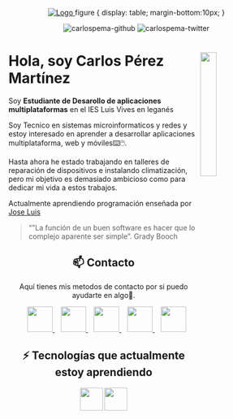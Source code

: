 <p align="center">
  <a href="https://carlospema.github.io/" target="_blank">
    <img loading="lazy" margin;8 
      src="https://github.com/carlospema/carlospema/blob/e2b83cb5321bdf1ca5b7d546e49ad5f0121972a3/imagenes/www.carlospema.github.io.png" alt="Logo" 
      borderRadius='1rem' boxShadow = '0 5px 18px rgba(0,0,0,0.3)'>
  </a>
  figure { display: table;  margin-bottom:10px;    }
</p>

<p align="center">
  <img src="https://img.shields.io/github/followers/carlospema?style=social" alt="carlospema-github" />
  <img src="https://img.shields.io/twitter/follow/Caaarloos__04?style=social" alt="carlospema-twitter" />
</p>

# <img src="https://github.com/carlospema/carlospema/blob/a43bd77d26a3986398bc1b811a9a6d5539136248/imagenes/octocat-1665740105871.png" width=25% align=right />  Hola, soy Carlos Pérez Martínez
Soy **Estudiante de Desarollo de aplicaciones multiplataformas** en el IES Luis Vives en leganés

Soy Tecnico en sistemas microinformaticos y redes y estoy interesado en aprender a desarrollar aplicaciones multiplataforma, web y móviles⌨️🖱️. 

Hasta ahora he estado trabajando en talleres de reparación de dispositivos e instalando climatización, pero mi objetivo es demasiado ambicioso como para dedicar mi vida a estos trabajos.

Actualmente aprendiendo programación enseñada por [Jose Luis](https://github.com/joseluisgs) 

> “"La función de un buen software es hacer que lo complejo aparente ser simple”. Grady Booch

 <h2 align="center">📫 Contacto</h2>
<p align="center">
  Aquí tienes mis metodos de contacto por si puedo ayudarte en algo💬.
</p>
<p align="center">
     </a> &nbsp;&nbsp;
    <a href="https://github.com/carlospema" target="_blank">
        <img loading="lazy" src="https://distreau.com/github.svg" 
    height="50">
    </a> &nbsp;&nbsp;
    <a href="https://twitter.com/Caaarloos__04" target="_blank">
        <img loading="lazy" src="https://i.imgur.com/U4Uiaef.png" 
    height="50">
    </a> &nbsp;&nbsp;
    <a href="https://www.linkedin.com/in/carlos-manuel-pérez-martínez-83225923a/" target="_blank">
        <img loading="lazy" src="https://upload.wikimedia.org/wikipedia/commons/thumb/c/ca/LinkedIn_logo_initials.png/768px-LinkedIn_logo_initials.png" 
    height="50">
    </a> &nbsp;&nbsp;
    <a href="https://discordapp.com/users/Caaarloos#4088" target="_blank">
        <img loading="lazy" src="https://logodownload.org/wp-content/uploads/2017/11/discord-logo-4-1.png" 
    height="50"> 
     </a>
     </a> &nbsp;&nbsp;
    <a href="https://paypal.me/caaarloos04?country.x=ES&locale.x=es_ES" target="_blank">
        <img loading="lazy" src="https://cdn-icons-png.flaticon.com/512/174/174861.png" 
    height="50"> 
     </a>
</p>

<h2 align="center">⚡ Tecnologías que actualmente estoy aprendiendo</h2>
<p align="center">


</p>

<p align="center">
  <img loading="lazy" src="https://www.jetbrains.com/academy/img/icon-kotlin-new.svg" 
  height="45">
  <img loading="lazy" src="https://resources.jetbrains.com/storage/products/intellij-idea/img/meta/intellij-idea_logo_300x300.png" 
  height="45">
 
</p>

